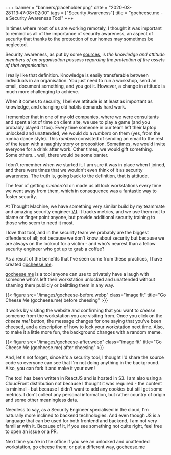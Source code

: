 +++
banner = "banners/placeholder.png"
date = "2020-03-28T13:47:08+02:00"
tags = ["Security Awareness"]
title = "gocheese.me - a Security Awareness Tool"
+++

In times where most of us are working remotely, I thought it was important to remind us all of the importance of security awareness, an aspect of security that thanks to the protection of our homes may sometimes be neglected.

Security awareness, as put by some [sources](https://en.wikipedia.org/wiki/Security_awareness), is _the knowledge and attitude members of an organisation possess regarding the protection of the assets of that organisation._ 

I really like that definition. Knowledge is easily transferable between individuals in an organisation. You just need to run a workshop, send an email, document something, and you got it. However, a change in attitude is much more challenging to achieve.

When it comes to security, I believe attitude is at least as important as knowledge, and changing old habits demands hard work.

I remember that in one of my old companies, where we were consultants and spent a lot of time on client site, we use to play a game (and you probably played it too). Every time someone in our team left their laptop unlocked and unattended, we would do a _rumbero_ on them (yes, from the rumba dance style). This _rumbero_ consisted of sending an email to the rest of the team with a naughty story or proposition. Sometimes, we would invite everyone for a drink after work. Other times, we would gift something. Some others... well, there would be some banter.

I don't remember when we started it. I am sure it was in place when I joined, and there were times that we wouldn't even think of it as security awareness. The truth is, going back to the definition, that is attitude. 

The fear of getting _rumbero_'d on made us all lock workstations every time we went away from them, which in consequence was a fantastic way to foster security.

At Thought Machine, we have something very similar build by my teammate and amazing security engineer [VJ](https://github.com/VJftw). It tracks metrics, and we use them not to blame or finger point anyone, but provide additional security training to those who seem to need it most.

I love that tool, and in the security team we probably are the biggest offenders of all; not because we don't know about security but because we are always on the lookout for a victim - and who's nearest than a fellow security engineer who got up to grab a coffee?

As a result of the benefits that I've seen come from these practices, I have created [gocheese.me](gocheese.me). 

[gocheese.me](gocheese.me) is a tool anyone can use to privately have a laugh with someone who's left their workstation unlocked and unattended without shaming them publicly or belittling them in any way.

{{< figure src="/images/gocheese-before.webp" class="image fit" title="Go Cheese Me (gocheese.me) before cheesing" >}}

It works by visiting the website and confirming that you want to _cheese_ someone from the workstation you are visiting from. Once you click on the _cheese me!_ button, the message changes for one saying that you've been cheesed, and a description of how to lock your workstation next time. Also, to make it a little more fun, the background changes with a random meme.

{{< figure src="/images/gocheese-after.webp" class="image fit" title="Go Cheese Me (gocheese.me) after cheesing" >}}


And, let's not forget, since it's a security tool, I thought I'd share the source code so everyone can see that I'm not doing anything in the background. Also, you can fork it and make it your own!

The tool has been written in ReactJS and is hosted in S3. I am also using a CloudFront distribution not because I thought it was required - the content is minimal - but because I didn't want to add any cookies but still get some metrics. I don't collect any personal information, but rather country of origin and some other meaningless data.

Needless to say, as a Security Engineer specialised in the cloud, I'm naturally more inclined to backend technologies. And even though JS is a language that can be used for both frontend and backend, I am not very familiar with it. Because of it, if you see something not quite right, feel free to open an issue or a PR.

Next time you're in the office if you see an unlocked and unattended workstation, go cheese them; or put a different way, [gocheese.me](https://gocheese.me)